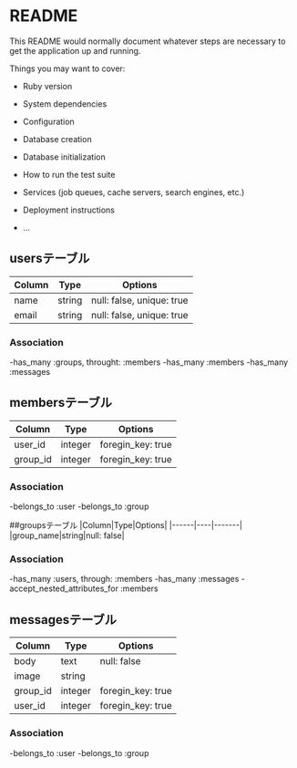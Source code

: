# README

This README would normally document whatever steps are necessary to get the
application up and running.

Things you may want to cover:

* Ruby version

* System dependencies

* Configuration

* Database creation

* Database initialization

* How to run the test suite

* Services (job queues, cache servers, search engines, etc.)

* Deployment instructions

* ...

## usersテーブル
|Column|Type|Options|
|------|----|-------|
|name|string|null: false, unique: true|
|email|string|null: false, unique: true|

### Association
-has_many :groups, throught: :members
-has_many :members
-has_many :messages

## membersテーブル
|Column|Type|Options|
|------|----|-------|
|user_id|integer|foregin_key: true|
|group_id|integer|foregin_key: true|

### Association
-belongs_to :user
-belongs_to :group

##groupsテーブル
|Column|Type|Options|
|------|----|-------|
|group_name|string|null: false|

### Association
-has_many :users, through: :members
-has_many :messages
-accept_nested_attributes_for :members

## messagesテーブル
|Column|Type|Options|
|------|----|-------|
|body|text|null: false|
|image|string|
|group_id|integer|foregin_key: true|
|user_id|integer|foregin_key: true|

### Association
-belongs_to :user
-belongs_to :group
